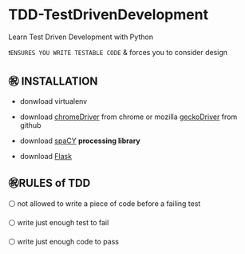 # TDD-TestDrivenDevelopment
Learn Test Driven Development with Python

`❗ENSURES YOU WRITE TESTABLE CODE` & forces you to consider design

## ㊗️ INSTALLATION
- donwload virtualenv

- download [chromeDriver](https://chromedriver.chromium.org/) from chrome or mozilla [geckoDriver](https://github.com/mozilla/geckodriver) from github

- download [spaCY](https://spacy.io/) **processing library**

- download [Flask](https://flask.palletsprojects.com/en/2.2.x/installation/)

## ㊗️RULES of TDD
⚪ not allowed to write a piece of code before a failing test 

⚪ write just enough test to fail 

⚪ write just enough code to pass 

